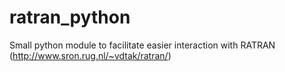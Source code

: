 ratran_python
=============

Small python module to facilitate easier interaction with RATRAN  (http://www.sron.rug.nl/~vdtak/ratran/)
